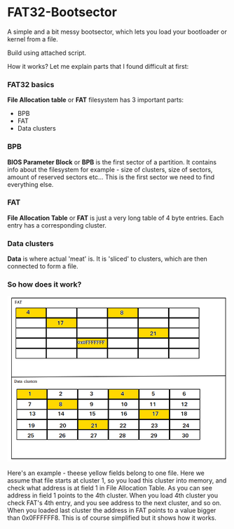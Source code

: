 # FAT32-Bootsector

A simple and a bit messy bootsector, which lets you load your bootloader or kernel from a file.

Build using attached script.

How it works? Let me explain parts that I found difficult at first:

### FAT32 basics


**File Allocation table** or **FAT** filesystem has 3 important parts:
+ BPB
+ FAT
+ Data clusters

### BPB

**BIOS Parameter Block** or **BPB** is the first sector of a partition. It contains info about the filesystem for example - size of clusters, size of sectors, amount of reserved sectors etc...
This is the first sector we need to find everything else.

### FAT

**File Allocation Table** or **FAT** is just a very long table of 4 byte entries. Each entry has a corresponding cluster.

### Data clusters

**Data** is where actual 'meat' is. It is 'sliced' to clusters, which are then connected to form a file.

### So how does it work?

![alt text](https://github.com/TebexPL/FAT32-Bootsector/blob/master/doc/fathowto.png "FAT_howto")

Here's an example - theese yellow fields belong to one file. Here we assume that file starts at cluster 1, so you load this cluster into memory, and check what address is at field 1 in File Allocation Table. As you can see address in field 1 points to the 4th cluster. When you load 4th cluster you check FAT's 4th entry, and you see address to the next cluster, and so on. When you loaded last cluster the address in FAT points to a value bigger than 0x0FFFFFF8. This is of course simplified but it shows how it works.


